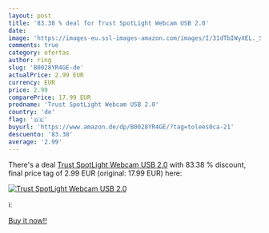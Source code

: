 ```yaml
---
layout: post
title: '83.38 % deal for Trust SpotLight Webcam USB 2.0'
date: 
image: 'https://images-eu.ssl-images-amazon.com/images/I/31dTbIWyXEL._SL200_.jpg'
comments: true
category: ofertas
author: ring
slug: 'B0028YR4GE-de'
actualPrice: 2.99 EUR
currency: EUR
price: 2.99
comparePrice: 17.99 EUR
prodname: 'Trust SpotLight Webcam USB 2.0'
country: 'de'
flag: '🇩🇪'
buyurl: 'https://www.amazon.de/dp/B0028YR4GE/?tag=tolees0ca-21'
descuento: '83.38'
average: '2.99'
---
```


There's a deal [Trust SpotLight Webcam USB 2.0](https://www.amazon.de/dp/B0028YR4GE/?tag=tolees0ca-21)  with  83.38 % discount, final price tag of  2.99 EUR (original: 17.99 EUR) here:

[![Trust SpotLight Webcam USB 2.0](https://images-eu.ssl-images-amazon.com/images/I/31dTbIWyXEL._SL200_.jpg)](https://www.amazon.de/dp/B0028YR4GE/?tag=tolees0ca-21)

ℹ️:


[Buy it now!!](https://www.amazon.de/dp/B0028YR4GE/?tag=tolees0ca-21)
